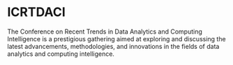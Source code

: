 # ICRTDACI
The Conference on Recent Trends in Data Analytics and Computing Intelligence is a prestigious gathering aimed at exploring and discussing the latest advancements, methodologies, and innovations in the fields of data analytics and computing intelligence.
